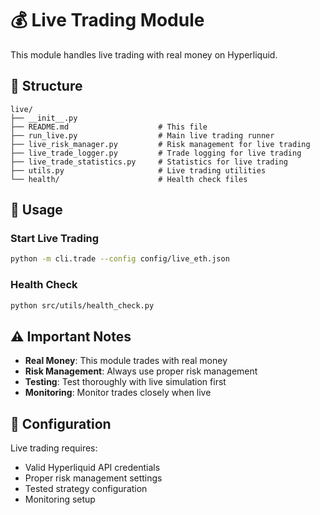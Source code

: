 # 💰 Live Trading Module

This module handles live trading with real money on Hyperliquid.

## 📁 Structure

```
live/
├── __init__.py
├── README.md                    # This file
├── run_live.py                  # Main live trading runner
├── live_risk_manager.py         # Risk management for live trading
├── live_trade_logger.py         # Trade logging for live trading
├── live_trade_statistics.py     # Statistics for live trading
├── utils.py                     # Live trading utilities
└── health/                      # Health check files
```

## 🚀 Usage

### Start Live Trading
```bash
python -m cli.trade --config config/live_eth.json
```

### Health Check
```bash
python src/utils/health_check.py
```

## ⚠️ Important Notes

- **Real Money**: This module trades with real money
- **Risk Management**: Always use proper risk management
- **Testing**: Test thoroughly with live simulation first
- **Monitoring**: Monitor trades closely when live

## 🔧 Configuration

Live trading requires:
- Valid Hyperliquid API credentials
- Proper risk management settings
- Tested strategy configuration
- Monitoring setup
